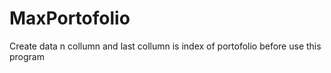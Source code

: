 # MaxPortofolio

Create data n collumn and last collumn is index of portofolio before use this program
